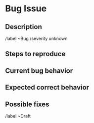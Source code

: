 # Bug Issue

## Description

<!-- Update severity if necessary with: critical, high, medium, low, unknown -->
/label ~Bug
/severity unknown

## Steps to reproduce

<!-- How one can reproduce the issue - this is very important -->

## Current bug behavior

<!-- What actually happens -->

## Expected correct behavior

<!-- What you should see instead -->

## Possible fixes

<!-- If you can, link to the line of code that might be
responsible for the problem -->

<!-- Update to TODO only if the task is described enough -->
/label ~Draft
